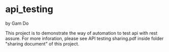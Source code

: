 # api_testing

by Gam Do

This project is to demonstrate the way of automation to test api with rest assure.
For more inforation, please see API testing sharing.pdf inside folder "sharing document"  of this project.




